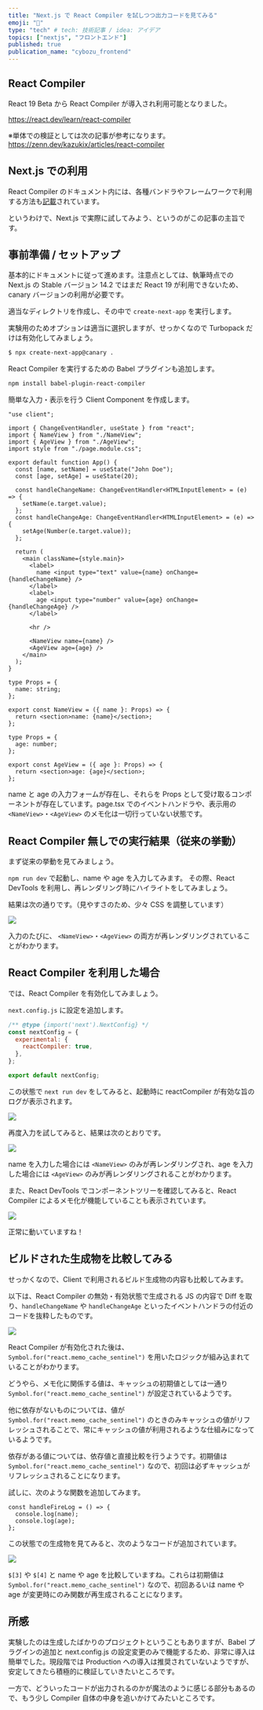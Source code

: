 ```yaml
---
title: "Next.js で React Compiler を試しつつ出力コードを見てみる"
emoji: "🛵"
type: "tech" # tech: 技術記事 / idea: アイデア
topics: ["nextjs", "フロントエンド"]
published: true
publication_name: "cybozu_frontend"
---
```


## React Compiler

React 19 Beta から React Compiler が導入され利用可能となりました。

https://react.dev/learn/react-compiler

※単体での検証としては次の記事が参考になります。
https://zenn.dev/kazukix/articles/react-compiler

## Next.js での利用

React Compiler のドキュメント内には、各種バンドラやフレームワークで利用する方法も[記載](https://react.dev/learn/react-compiler#usage-with-nextjs)されています。

というわけで、Next.js で実際に試してみよう、というのがこの記事の主旨です。

## 事前準備 / セットアップ

基本的にドキュメントに従って進めます。注意点としては、執筆時点での Next.js の Stable バージョン 14.2 ではまだ React 19 が利用できないため、canary バージョンの利用が必要です。

適当なディレクトリを作成し、その中で `create-next-app` を実行します。

実験用のためオプションは適当に選択しますが、せっかくなので Turbopack だけは有効化してみましょう。

```sh
$ npx create-next-app@canary .
```

React Compiler を実行するための Babel プラグインも追加します。

```sh
npm install babel-plugin-react-compiler
```

簡単な入力・表示を行う Client Component を作成します。

```tsx:page.tsx
"use client";

import { ChangeEventHandler, useState } from "react";
import { NameView } from "./NameView";
import { AgeView } from "./AgeView";
import style from "./page.module.css";

export default function App() {
  const [name, setName] = useState("John Doe");
  const [age, setAge] = useState(20);

  const handleChangeName: ChangeEventHandler<HTMLInputElement> = (e) => {
    setName(e.target.value);
  };
  const handleChangeAge: ChangeEventHandler<HTMLInputElement> = (e) => {
    setAge(Number(e.target.value));
  };

  return (
    <main className={style.main}>
      <label>
        name <input type="text" value={name} onChange={handleChangeName} />
      </label>
      <label>
        age <input type="number" value={age} onChange={handleChangeAge} />
      </label>

      <hr />

      <NameView name={name} />
      <AgeView age={age} />
    </main>
  );
}
```

```tsx:NameView.tsx
type Props = {
  name: string;
};

export const NameView = ({ name }: Props) => {
  return <section>name: {name}</section>;
};
```

```tsx:AgeView.tsx
type Props = {
  age: number;
};

export const AgeView = ({ age }: Props) => {
  return <section>age: {age}</section>;
};
```

name と age の入力フォームが存在し、それらを Props として受け取るコンポーネントが存在しています。page.tsx でのイベントハンドラや、表示用の `<NameView>`・`<AgeView>` のメモ化は一切行っていない状態です。

## React Compiler 無しでの実行結果（従来の挙動）

まず従来の挙動を見てみましょう。

`npm run dev` で起動し、name や age を入力してみます。
その際、React DevTools を利用し、再レンダリング時にハイライトをしてみましょう。

結果は次の通りです。（見やすさのため、少々 CSS を調整しています）

![](/images/next-r-compiler/img1.gif)

入力のたびに、 `<NameView>`・`<AgeView>` の両方が再レンダリングされていることがわかります。

## React Compiler を利用した場合

では、React Compiler を有効化してみましょう。

`next.config.js` に設定を追加します。

```js:next.config.js
/** @type {import('next').NextConfig} */
const nextConfig = {
  experimental: {
    reactCompiler: true,
  },
};

export default nextConfig;
```

この状態で `next run dev` をしてみると、起動時に reactCompiler が有効な旨のログが表示されます。

![](/images/next-r-compiler/img2.png)

再度入力を試してみると、結果は次のとおりです。

![](/images/next-r-compiler/img3.gif)

name を入力した場合には `<NameView>` のみが再レンダリングされ、age を入力した場合には `<AgeView>` のみが再レンダリングされることがわかります。

また、React DevTools でコンポーネントツリーを確認してみると、React Compiler によるメモ化が機能していることも表示されています。

![](/images/next-r-compiler/img4.png)

正常に動いていますね！

## ビルドされた生成物を比較してみる

せっかくなので、Client で利用されるビルド生成物の内容も比較してみます。

以下は、React Compiler の無効・有効状態で生成される JS の内容で Diff を取り、`handleChangeName` や `handleChangeAge` といったイベントハンドラの付近のコードを抜粋したものです。

![](/images/next-r-compiler/img5.png)

React Compiler が有効化された後は、 `Symbol.for("react.memo_cache_sentinel")` を用いたロジックが組み込まれていることがわかります。

どうやら、メモ化に関係する値は、キャッシュの初期値としては一通り `Symbol.for("react.memo_cache_sentinel")` が設定されているようです。

他に依存がないものについては、値が `Symbol.for("react.memo_cache_sentinel")` のときのみキャッシュの値がリフレッシュされることで、常にキャッシュの値が利用されるような仕組みになっているようです。

依存がある値については、依存値と直接比較を行うようです。初期値は `Symbol.for("react.memo_cache_sentinel")` なので、初回は必ずキャッシュがリフレッシュされることになります。

試しに、次のような関数を追加してみます。

```tsx
const handleFireLog = () => {
  console.log(name);
  console.log(age);
};
```

この状態での生成物を見てみると、次のようなコードが追加されています。

![](/images/next-r-compiler/img6.png)

`$[3]` や `$[4]` と name や age を比較していますね。これらは初期値は `Symbol.for("react.memo_cache_sentinel")` なので、初回あるいは name や age が変更時にのみ関数が再生成されることになります。

## 所感

実験したのは生成したばかりのプロジェクトということもありますが、Babel プラグインの追加と next.config.js の設定変更のみで機能するため、非常に導入は簡単でした。現段階では Production への導入は推奨されていないようですが、安定してきたら積極的に検証していきたいところです。

一方で、どういったコードが出力されるのかが魔法のように感じる部分もあるので、もう少し Compiler 自体の中身を追いかけてみたいところです。
